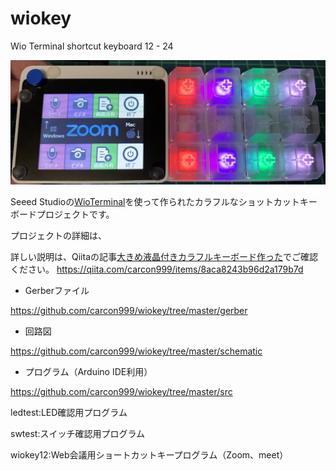 # wiokey
Wio Terminal shortcut keyboard 12 - 24

![Image](https://github.com/carcon999/wiokey/blob/master/image/device.jpg)

Seeed Studioの[WioTerminal](https://www.switch-science.com/catalog/6360/)を使って作られたカラフルなショットカットキーボードプロジェクトです。

プロジェクトの詳細は、

詳しい説明は、Qiitaの記事[大きめ液晶付きカラフルキーボード作った](https://qiita.com/carcon999/items/8aca8243b96d2a179b7d)でご確認ください。
https://qiita.com/carcon999/items/8aca8243b96d2a179b7d


- Gerberファイル

https://github.com/carcon999/wiokey/tree/master/gerber

- 回路図

https://github.com/carcon999/wiokey/tree/master/schematic

- プログラム（Arduino IDE利用）

https://github.com/carcon999/wiokey/tree/master/src

ledtest:LED確認用プログラム

swtest:スイッチ確認用プログラム

wiokey12:Web会議用ショートカットキープログラム（Zoom、meet）

